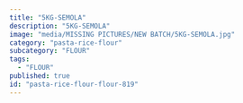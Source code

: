 ```yaml
---
title: "5KG-SEMOLA"
description: "5KG-SEMOLA"
image: "media/MISSING PICTURES/NEW BATCH/5KG-SEMOLA.jpg"
category: "pasta-rice-flour"
subcategory: "FLOUR"
tags:
  - "FLOUR"
published: true
id: "pasta-rice-flour-flour-819"
---
```


